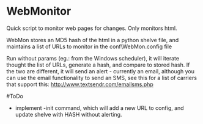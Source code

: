 # WebMonitor
Quick script to monitor web pages for changes. Only monitors html. 

WebMon stores an MD5 hash of the html in a python shelve file, and maintains a list of URLs to monitor in the conf\WebMon.config file

Run without params (eg.: from the Windows scheduler), it will iterate thought the list of URLs, generate a hash, and compare to stored hash. If the two are different, it will send an alert - currently an email, although you can use the email functionality to send an SMS, see this for a list of carriers that support this: http://www.textsendr.com/emailsms.php

#ToDo
* implement -init command, which will add a new URL to config, and update shelve with HASH without alerting. 
